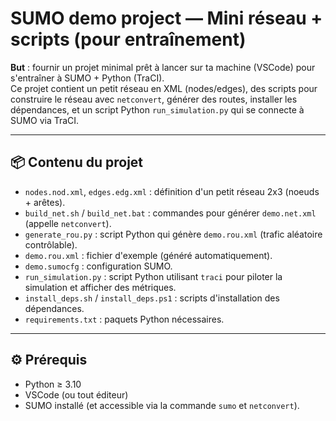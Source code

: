 # SUMO demo project — Mini réseau + scripts (pour entraînement)
**But** : fournir un projet minimal prêt à lancer sur ta machine (VSCode) pour s'entraîner à SUMO + Python (TraCI).  
Ce projet contient un petit réseau en XML (nodes/edges), des scripts pour construire le réseau avec `netconvert`, générer des routes, installer les dépendances, et un script Python `run_simulation.py` qui se connecte à SUMO via TraCI.

---

## 📦 Contenu du projet
- `nodes.nod.xml`, `edges.edg.xml` : définition d'un petit réseau 2x3 (noeuds + arêtes).
- `build_net.sh` / `build_net.bat` : commandes pour générer `demo.net.xml` (appelle `netconvert`).
- `generate_rou.py` : script Python qui génère `demo.rou.xml` (trafic aléatoire contrôlable).
- `demo.rou.xml` : fichier d'exemple (généré automatiquement).
- `demo.sumocfg` : configuration SUMO.
- `run_simulation.py` : script Python utilisant `traci` pour piloter la simulation et afficher des métriques.
- `install_deps.sh` / `install_deps.ps1` : scripts d'installation des dépendances.
- `requirements.txt` : paquets Python nécessaires.

---

## ⚙️ Prérequis
- Python ≥ 3.10  
- VSCode (ou tout éditeur)
- SUMO installé (et accessible via la commande `sumo` et `netconvert`).
